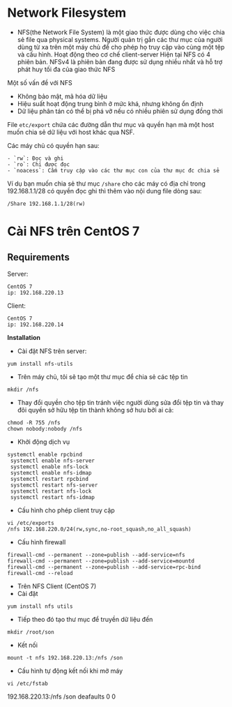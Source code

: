 # **Network Filesystem**

- NFS(the Network File System) là một giao thức được dùng cho việc chia sẻ file qua physical systems. Người quản trị gắn các thư mục của người dùng từ xa trên một máy chủ để cho phép họ truy cập vào cùng một tệp và cấu hình. Hoạt động theo cơ chế client-server
Hiện tại NFS có 4 phiên bản. NFSv4 là phiên bản đang được sử dụng nhiều nhất và hỗ trợ phát huy tối đa của giao thức NFS

Một số vấn đề với NFS

   - Không bảo mật, mã hóa dữ liệu
   - Hiệu suất hoạt động trung bình ở mức khá, nhưng không ổn định
   - Dữ liệu phân tán có thể bị phá vỡ nếu có nhiều phiên sử dụng đồng thời

File `etc/export` chứa các đường dẫn thư mục và quyền hạn mà một host muốn chia sẻ dữ liệu với host khác qua NSF.

Các máy chủ có quyền hạn sau:

    - `rw`: Đọc và ghi 
    - `ro`: Chỉ được đọc
    - `noacess`: Cấm truy cập vào các thư mục con của thư mục đc chia sẻ

 Ví dụ bạn muốn chia sẻ thư mục `/share` cho các máy có địa chỉ trong 192.168.1.1/28 có quyền đọc ghi thì thêm vào nội dung file dòng sau:

 ```
 /Share 192.168.1.1/28(rw)
 ```
 # **Cài NFS trên CentOS 7**

 ## Requirements

 Server:
 ```
 CentOS 7
 ip: 192.168.220.13
 ```
 Client:
 ```
 CentOS 7
 ip: 192.168.220.14
 ```

 **Installation**

- Cài đặt NFS trên server:

```
yum install nfs-utils
```

- Trên máy chủ, tôi sẽ tạo một thư mục để chia sẻ các tệp tin 

```
mkdir /nfs
```

- Thay đổi quyền cho tệp tin tránh việc người dùng sửa đổi tệp tin và thay đôi quyền sở hữu tệp tin thành không sở hưu bởi ai cả: 

```
chmod -R 755 /nfs
chown nobody:nobody /nfs
```
- Khởi động dịch vụ 
```
systemctl enable rpcbind 
 systemctl enable nfs-server
 systemctl enable nfs-lock
 systemctl enable nfs-idmap
 systemctl restart rpcbind
 systemctl restart nfs-server
 systemctl restart nfs-lock
 systemctl restart nfs-idmap
```

- Cấu hình cho phép client truy cập 
```
vi /etc/exports
/nfs 192.168.220.0/24(rw,sync,no-root_squash,no_all_squash)
```

- Cấu hình firewall
```
firewall-cmd --permanent --zone=publish --add-service=nfs
firewall-cmd --permanent --zone=publish --add-service=mountd
firewall-cmd --permanent --zone=publish --add-service=rpc-bind 
firewall-cmd --reload
```
- Trên NFS Client (CentOS 7)
- Cài đặt 
```
yum install nfs utils
```

- Tiếp theo đó tạo thư mục để truyền dữ liệu đến 
```
mkdir /root/son
```
 - Kết nối 
 ```
 mount -t nfs 192.168.220.13:/nfs /son
 ```
 - Cấu hình tự động kết nối khi mở máy 
 ```
 vi /etc/fstab
 ```
 192.168.220.13:/nfs    /son   deafaults   0  0
```

